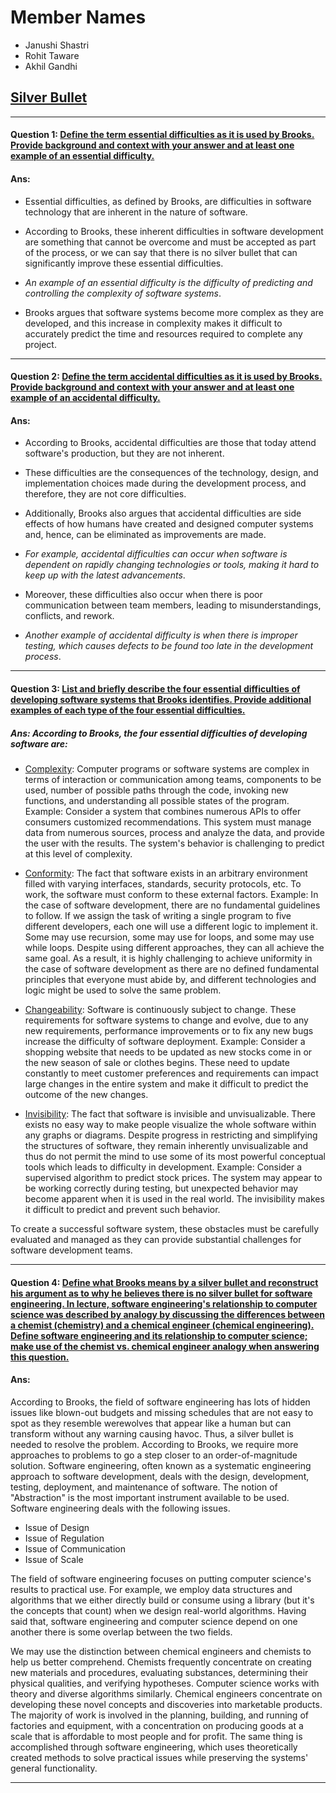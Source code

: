 # Member Names
* Janushi Shastri
* Rohit Taware
* Akhil Gandhi

## <ins>Silver Bullet<ins>
<hr>

#### Question 1: <ins>Define the term essential difficulties as it is used by Brooks. Provide background and context with your answer and at least one example of an essential difficulty.
#### Ans:
- Essential difficulties, as defined by Brooks, are difficulties in software technology that are inherent in the nature of software.
- According to Brooks, these inherent difficulties in software development are something that cannot be overcome and must be accepted as part of the process, or we can say that there is no silver bullet that can significantly improve these essential difficulties.

- _An example of an essential difficulty is the difficulty of predicting and controlling the complexity of software systems_.
- Brooks argues that software systems become more complex as they are developed, and this increase in complexity makes it difficult to accurately predict the time and resources required to complete any project.

<hr>

#### Question 2: <ins>Define the term accidental difficulties as it is used by Brooks. Provide background and context with your answer and at least one example of an accidental difficulty.
#### Ans:
- According to Brooks, accidental difficulties are those that today attend software's production, but they are not inherent.
- These difficulties are the consequences of the technology, design, and implementation choices made during the development process, and therefore, they are not core difficulties.
- Additionally, Brooks also argues that accidental difficulties are side effects of how humans have created and designed computer systems and, hence, can be eliminated as improvements are made.

- _For example, accidental difficulties can occur when software is dependent on rapidly changing technologies or tools, making it hard to keep up with the latest advancements_.
- Moreover, these difficulties also occur when there is poor communication between team members, leading to misunderstandings, conflicts, and rework.
- _Another example of accidental difficulty is when there is improper testing, which causes defects to be found too late in the development process_.

<hr>

#### Question 3: <ins>List and briefly describe the four essential difficulties of developing software systems that Brooks identifies. Provide additional examples of each type of the four essential difficulties.


##### Ans: According to Brooks, the four essential difficulties of developing software are:
-	<ins>Complexity</ins>: Computer programs or software systems are complex in terms of interaction or communication among teams, components to be used, number of possible paths through the code, invoking new functions, and understanding all possible states of the program.
     Example: Consider a system that combines numerous APIs to offer consumers customized recommendations. This system must manage data from numerous sources, process and analyze the data, and provide the user with the results. The system's behavior is challenging to predict at this level of complexity.

-	<ins>Conformity</ins>: The fact that software exists in an arbitrary environment filled with varying interfaces, standards, security protocols, etc. To work, the software must conform to these external factors. Example: In the case of software development, there are no fundamental guidelines to follow. If we assign the task of writing a single program to five different developers, each one will use a different logic to implement it. Some may use recursion, some may use for loops, and some may use while loops. Despite using different approaches, they can all achieve the same goal. As a result, it is highly challenging to achieve uniformity in the case of software development as there are no defined fundamental principles that everyone must abide by, and different technologies and logic might be used to solve the same problem.

-	<ins>Changeability</ins>: Software is continuously subject to change. These requirements for software systems to change and evolve, due to any new requirements, performance improvements or to fix any new bugs increase the difficulty of software deployment.
     Example: Consider a shopping website that needs to be updated as new stocks come in or the new season of sale or clothes begins. These need to update constantly to meet customer preferences and requirements can impact large changes in the entire system and make it difficult to predict the outcome of the new changes.

-	<ins>Invisibility</ins>: The fact that software is invisible and unvisualizable. There exists no easy way to make people visualize the whole software within any graphs or diagrams. Despite progress in restricting and simplifying the structures of software, they remain inherently unvisualizable and thus do not permit the mind to use some of its most powerful conceptual tools which leads to difficulty in development.
     Example: Consider a supervised algorithm to predict stock prices. The system may appear to be working correctly during testing, but unexpected behavior may become apparent when it is used in the real world. The invisibility makes it difficult to predict and prevent such behavior.

To create a successful software system, these obstacles must be carefully evaluated and managed as they can provide substantial challenges for software development teams.

<hr>

#### Question 4: <ins>Define what Brooks means by a silver bullet and reconstruct his argument as to why he believes there is no silver bullet for software engineering. In lecture, software engineering's relationship to computer science was described by analogy by discussing the differences between a chemist (chemistry) and a chemical engineer (chemical engineering). Define software engineering and its relationship to computer science; make use of the chemist vs. chemical engineer analogy when answering this question.

#### Ans:
According to Brooks, the field of software engineering has lots of hidden issues like blown-out budgets and missing schedules that are not easy to spot as they resemble werewolves that appear like a human but can transform without any warning causing havoc.
Thus, a silver bullet is needed to resolve the problem.
According to Brooks, we require more approaches to problems to go a step closer to an order-of-magnitude solution.
Software engineering, often known as a systematic engineering approach to software development, deals with the design, development, testing, deployment, and maintenance of software. The notion of "Abstraction" is the most important instrument available to be used.
Software engineering deals with the following issues.
- Issue of Design
- Issue of Regulation
- Issue of Communication
- Issue of Scale

The field of software engineering focuses on putting computer science's results to practical use. For example, we employ data structures and algorithms that we either directly build or consume using a library (but it's the concepts that count) when we design real-world algorithms. Having said that, software engineering and computer science depend on one another there is some overlap between the two fields.


We may use the distinction between chemical engineers and chemists to help us better comprehend. Chemists frequently concentrate on creating new materials and procedures, evaluating substances, determining their physical qualities, and verifying hypotheses. Computer science works with theory and diverse algorithms similarly. Chemical engineers concentrate on developing these novel concepts and discoveries into marketable products. The majority of work is involved in the planning, building, and running of factories and equipment, with a concentration on producing goods at a scale that is affordable to most people and for profit. The same thing is accomplished through software engineering, which uses theoretically created methods to solve practical issues while preserving the systems' general functionality.

<hr>